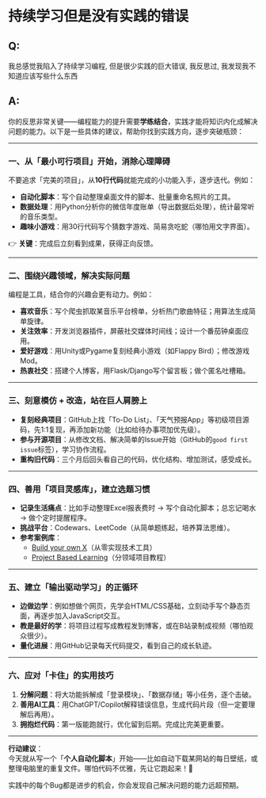 # 持续学习但是没有实践的错误

## Q: 
我总感觉我陷入了持续学习编程, 但是很少实践的巨大错误, 我反思过, 我发现我不知道应该写些什么东西

## A: 
你的反思非常关键——编程能力的提升需要**学练结合**，实践才能将知识内化成解决问题的能力。以下是一些具体的建议，帮助你找到实践方向，逐步突破瓶颈：

---

### **一、从「最小可行项目」开始，消除心理障碍**
不要追求「完美的项目」，从**10行代码**就能完成的小功能入手，逐步迭代。例如：
- **自动化脚本**：写个自动整理桌面文件的脚本、批量重命名照片的工具。
- **数据处理**：用Python分析你的微信年度账单（导出数据后处理），统计最常听的音乐类型。
- **趣味小游戏**：用30行代码写个猜数字游戏、简易贪吃蛇（哪怕用文字界面）。

👉 **关键**：完成后立刻看到成果，获得正向反馈。

---

### **二、围绕兴趣领域，解决实际问题**
编程是工具，结合你的兴趣会更有动力。例如：
- **喜欢音乐**：写个爬虫抓取某音乐平台榜单，分析热门歌曲特征；用算法生成简单旋律。
- **关注效率**：开发浏览器插件，屏蔽社交媒体时间线；设计一个番茄钟桌面应用。
- **爱好游戏**：用Unity或Pygame复刻经典小游戏（如Flappy Bird）；修改游戏Mod。
- **热衷社交**：搭建个人博客，用Flask/Django写个留言板；做个匿名吐槽箱。

---

### **三、刻意模仿 + 改造，站在巨人肩膀上**
- **复刻经典项目**：GitHub上找「To-Do List」、「天气预报App」等初级项目源码，先1:1复现，再添加新功能（比如给待办事项加优先级）。
- **参与开源项目**：从修改文档、解决简单的Issue开始（GitHub的`good first issue`标签），学习协作流程。
- **重构旧代码**：三个月后回头看自己的代码，优化结构、增加测试，感受成长。

---

### **四、善用「项目灵感库」，建立选题习惯**
- **记录生活痛点**：比如手动整理Excel报表费时 → 写个自动化脚本；总忘记喝水 → 做个定时提醒程序。
- **挑战平台**：Codewars、LeetCode（从简单题练起，培养算法思维）。
- **参考案例库**：  
  - [Build your own X](https://github.com/codecrafters-io/build-your-own-x)（从零实现技术工具）
  - [Project Based Learning](https://github.com/practical-tutorials/project-based-learning)（分领域项目教程）

---

### **五、建立「输出驱动学习」的正循环**
- **边做边学**：例如想做个网页，先学会HTML/CSS基础，立刻动手写个静态页面，再逐步加入JavaScript交互。
- **教是最好的学**：将项目过程写成教程发到博客，或在B站录制成视频（哪怕观众很少）。
- **量化进展**：用GitHub记录每天代码提交，看到自己的成长轨迹。

---

### **六、应对「卡住」的实用技巧**
1. **分解问题**：将大功能拆解成「登录模块」、「数据存储」等小任务，逐个击破。
2. **善用AI工具**：用ChatGPT/Copilot解释错误信息，生成代码片段（但一定要理解后再用）。
3. **拥抱烂代码**：第一版能跑就行，优化留到后期。完成比完美更重要。

---

**行动建议**：  
今天就从写一个「**个人自动化脚本**」开始——比如自动下载某网站的每日壁纸，或整理电脑里的重复文件。哪怕代码不优雅，先让它跑起来！🚀  

实践中的每个Bug都是进步的机会，你会发现自己解决问题的能力远超预期。